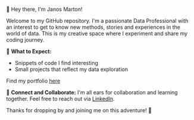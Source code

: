 👋 Hey there, I'm Janos Marton!

Welcome to my GitHub repository. I'm a passionate Data Professional with an interest to get to know new methods, stories and experiences in the world of data. This is my creative space where I experiment and share my coding journey.

🚀 **What to Expect:**
- Snippets of code I find interesting
- Small projects that reflect my data exploration

Find my portfolio [here](https://github.com/janosmrtn/Data-Analyst-Portfolio)

🌱 **Connect and Collaborate:**
I'm all ears for collaboration and learning together. Feel free to reach out via [LinkedIn](https://www.linkedin.com/in/janosmarton/).

Thanks for dropping by and joining me on this adventure! 🌟
